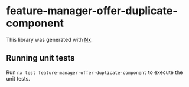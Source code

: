 # feature-manager-offer-duplicate-component

This library was generated with [Nx](https://nx.dev).

## Running unit tests

Run `nx test feature-manager-offer-duplicate-component` to execute the unit tests.
